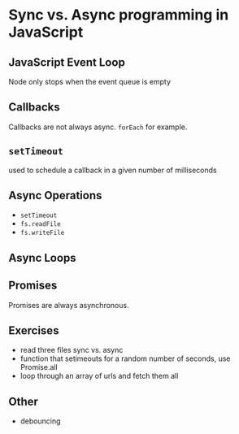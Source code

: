 # Sync vs. Async programming in JavaScript


## JavaScript Event Loop


Node only stops when the event queue is empty


## Callbacks

Callbacks are not always async. `forEach` for example.

## `setTimeout`

used to schedule a callback in a given number of milliseconds


## Async Operations

- `setTimeout`
- `fs.readFile`
- `fs.writeFile`


## Async Loops



## Promises

Promises are always asynchronous.


## Exercises

- read three files sync vs. async
- function that setimeouts for a random number of seconds, use Promise.all
- loop through an array of urls and fetch them all



## Other

- debouncing
